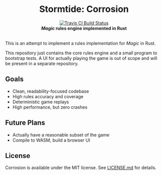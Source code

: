 <h1 align="center">Stormtide: Corrosion</h1>
<div align="center">
	<a href="https://travis-ci.org/StormtideGame/stormtide-core">
		<img src="https://travis-ci.org/StormtideGame/corrosion.svg?branch=master" alt="Travis CI Build Status" />
	</a>
</div>

<div align="center">
	<strong><i>Magic</i> rules engine implemented in Rust</strong>
</div>

<div>&nbsp;</div>

This is an attempt to implement a rules implementation for *Magic* in Rust.

This repository just contains the core rules engine and a small program to bootstrap tests. A UI for actually playing the game is out of scope and will be present in a separate repository.

## Goals
* Clean, readability-focused codebase
* High rules accuracy and coverage
* Deterministic game replays
* High performance, but zero crashes

## Future Plans
* Actually have a reasonable subset of the game
* Compile to WASM, build a browser UI

## License
Corrosion is available under the MIT license. See [LICENSE.md](LICENSE.md) for details.